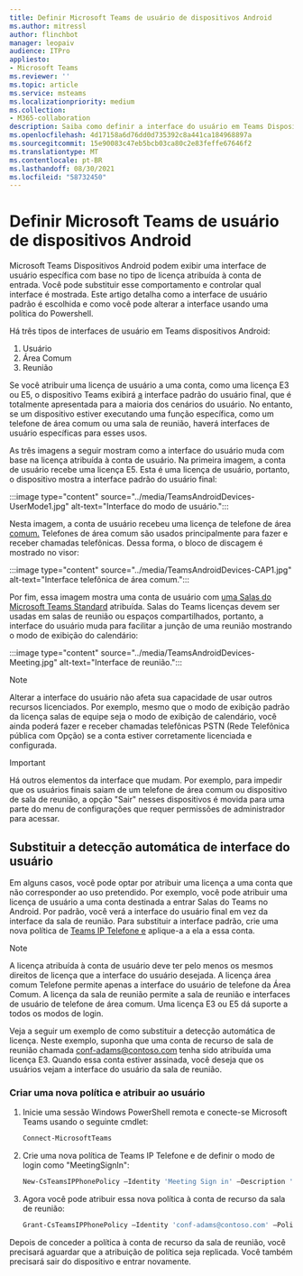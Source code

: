 ```yaml
---
title: Definir Microsoft Teams de usuário de dispositivos Android
ms.author: mitressl
author: flinchbot
manager: leopaiv
audience: ITPro
appliesto:
- Microsoft Teams
ms.reviewer: ''
ms.topic: article
ms.service: msteams
ms.localizationpriority: medium
ms.collection:
- M365-collaboration
description: Saiba como definir a interface do usuário em Teams Dispositivos Android.
ms.openlocfilehash: 4d17158a6d76dd0d735392c8a441ca184968897a
ms.sourcegitcommit: 15e90083c47eb5bcb03ca80c2e83feffe67646f2
ms.translationtype: MT
ms.contentlocale: pt-BR
ms.lasthandoff: 08/30/2021
ms.locfileid: "58732450"
---
```

# <a name="set-microsoft-teams-android-devices-user-interface"></a>Definir Microsoft Teams de usuário de dispositivos Android

Microsoft Teams Dispositivos Android podem exibir uma interface de usuário específica com base no tipo de licença atribuída à conta de entrada. Você pode substituir esse comportamento e controlar qual interface é mostrada. Este artigo detalha como a interface de usuário padrão é escolhida e como você pode alterar a interface usando uma política do Powershell.

Há três tipos de interfaces de usuário em Teams dispositivos Android:

1. Usuário
2. Área Comum
3. Reunião

Se você atribuir uma licença de usuário a uma conta, como uma licença E3 ou E5, o dispositivo Teams exibirá [a](/microsoftteams/user-access) interface padrão do usuário final, que é totalmente apresentada para a maioria dos cenários do usuário. No entanto, se um dispositivo estiver executando uma função específica, como um telefone de área comum ou uma sala de reunião, haverá interfaces de usuário específicas para esses usos.

As três imagens a seguir mostram como a interface do usuário muda com base na licença atribuída à conta de usuário. Na primeira imagem, a conta de usuário recebe uma licença E5. Esta é uma licença de usuário, portanto, o dispositivo mostra a interface padrão do usuário final:

:::image type="content" source="../media/TeamsAndroidDevices-UserMode1.jpg" alt-text="Interface do modo de usuário.":::

Nesta imagem, a conta de usuário recebeu uma licença de telefone de área [comum.](/microsoftteams/set-up-common-area-phones) Telefones de área comum são usados principalmente para fazer e receber chamadas telefônicas. Dessa forma, o bloco de discagem é mostrado no visor:

:::image type="content" source="../media/TeamsAndroidDevices-CAP1.jpg" alt-text="Interface telefônica de área comum.":::

Por fim, essa imagem mostra uma conta de usuário com [uma Salas do Microsoft Teams Standard](/MicrosoftTeams/rooms/rooms-licensing) atribuída. Salas do Teams licenças devem ser usadas em salas de reunião ou espaços compartilhados, portanto, a interface do usuário muda para facilitar a junção de uma reunião mostrando o modo de exibição do calendário:

:::image type="content" source="../media/TeamsAndroidDevices-Meeting.jpg" alt-text="Interface de reunião.":::

> [!NOTE]
> Alterar a interface do usuário não afeta sua capacidade de usar outros recursos licenciados. Por exemplo, mesmo que o modo de exibição padrão da licença salas de equipe seja o modo de exibição de calendário, você ainda poderá fazer e receber chamadas telefônicas PSTN (Rede Telefônica pública com Opção) se a conta estiver corretamente licenciada e configurada.

> [!IMPORTANT]
> Há outros elementos da interface que mudam. Por exemplo, para impedir que os usuários finais saiam de um telefone de área comum ou dispositivo de sala de reunião, a opção "Sair" nesses dispositivos é movida para uma parte do menu de configurações que requer permissões de administrador para acessar.

## <a name="override-automatic-user-interface-detection"></a>Substituir a detecção automática de interface do usuário

Em alguns casos, você pode optar por atribuir uma licença a uma conta que não corresponder ao uso pretendido. Por exemplo, você pode atribuir uma licença de usuário a uma conta destinada a entrar Salas do Teams no Android. Por padrão, você verá a interface do usuário final em vez da interface da sala de reunião. Para substituir a interface padrão, crie uma nova política de [Teams IP Telefone e](/powershell/module/skype/new-csteamsipphonepolicy?view=skype-ps) aplique-a a ela a essa conta.

> [!NOTE]
> A licença atribuída à conta de usuário deve ter pelo menos os mesmos direitos de licença que a interface do usuário desejada. A licença área comum Telefone permite apenas a interface do usuário de telefone da Área Comum. A licença da sala de reunião permite a sala de reunião e interfaces de usuário de telefone de área comum. Uma licença E3 ou E5 dá suporte a todos os modos de login.

Veja a seguir um exemplo de como substituir a detecção automática de licença. Neste exemplo, suponha que uma conta de recurso de sala de reunião chamada conf-adams@contoso.com tenha sido atribuída uma licença E3. Quando essa conta estiver assinada, você deseja que os usuários vejam a interface do usuário da sala de reunião.

### <a name="create-a-new-policy-and-assign-to-user"></a>Criar uma nova política e atribuir ao usuário

1. Inicie uma sessão Windows PowerShell remota e conecte-se Microsoft Teams usando o seguinte cmdlet:

    ``` Powershell
    Connect-MicrosoftTeams
    ```

2. Crie uma nova política de Teams IP Telefone e de definir o modo de login como "MeetingSignIn":

   ``` Powershell
   New-CsTeamsIPPhonePolicy –Identity 'Meeting Sign in' –Description 'Meeting Sign In Phone Policy' -SignInMode 'MeetingSignIn'

   ```

3. Agora você pode atribuir essa nova política à conta de recurso da sala de reunião:

   ``` Powershell
   Grant-CsTeamsIPPhonePolicy –Identity 'conf-adams@contoso.com' –PolicyName 'Meeting Sign In'
   ```

Depois de conceder a política à conta de recurso da sala de reunião, você precisará aguardar que a atribuição de política seja replicada. Você também precisará sair do dispositivo e entrar novamente.
